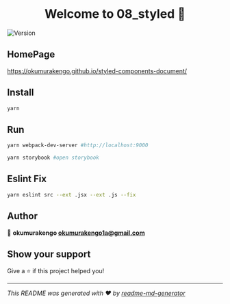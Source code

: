 <h1 align="center">Welcome to 08_styled 👋</h1>
<p>
  <img alt="Version" src="https://img.shields.io/badge/version-1.0.0-blue.svg?cacheSeconds=2592000" />
</p>

## HomePage

https://okumurakengo.github.io/styled-components-document/

## Install

```sh
yarn
```

## Run

```sh
yarn webpack-dev-server #http://localhost:9000
```

```sh
yarn storybook #open storybook
```

## Eslint Fix

```sh
yarn eslint src --ext .jsx --ext .js --fix
```

## Author

👤 **okumurakengo <okumurakengo1a@gmail.com>**


## Show your support

Give a ⭐️ if this project helped you!

***
_This README was generated with ❤️ by [readme-md-generator](https://github.com/kefranabg/readme-md-generator)_